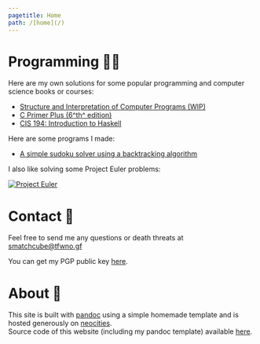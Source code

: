 ```yaml
---
pagetitle: Home
path: /[home](/)
---
```

# Programming  👨‍💻

Here are my own solutions for some popular programming and computer science books or courses:

* [Structure and Interpretation of Computer Programs (WIP)](SICP.html)
* [C Primer Plus (6^th^ edition)](CPP.html)
* [CIS 194: Introduction to Haskell](https://github.com/Smatchcube/CIS-194-Spring-13)

Here are some programs I made:

* [A simple sudoku solver using a backtracking algorithm](programs/sudoku_solver.html)

I also like solving some Project Euler problems: 

[![Project Euler](https://projecteuler.net/profile/smatchcube.png)](https://projecteuler.net)

# Contact  📧

Feel free to send me any questions or death threats at [smatchcube@tfwno.gf](mailto:smatchcube@tfwno.gf)

You can get my PGP public key [here](pubkey.asc).

# About  🔦

This site is built with [pandoc](https://www.pandoc.org) using a simple homemade template and is hosted generously on [neocities](https://neocities.org).  
Source code of this website (including my pandoc template) available [here](https://gitlab.com/smatchcube/smatchcube-website).
